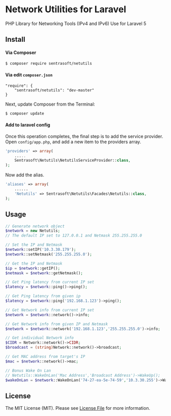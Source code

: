 # Network Utilities for Laravel

PHP Library for Networking Tools (IPv4 and IPv6) Use for Laravel 5

## Install

#### Via Composer

``` bash
$ composer require sentrasoft/netutils
```

#### Via edit `composer.json`

	"require": {
		"sentrasoft/netutils": "dev-master"
	}

Next, update Composer from the Terminal:

``` bash
$ composer update
```

#### Add to laravel config
Once this operation completes, the final step is to add the service provider. Open `config/app.php`, and add a new item to the providers array.

```php
'providers' => array(
    .....
    Sentrasoft\Netutils\NetutilsServiceProvider::class,
);
```

Now add the alias.

```php
'aliases' => array(
    ......
    'Netutils' => Sentrasoft\Netutils\Facades\Netutils::class,
);
```


## Usage

``` php
// Generate network object
$network = new Netutils;
// The default IP set to 127.0.0.1 and Netmask 255.255.255.0

// Set the IP and Netmask
$network::setIP('10.3.30.179');
$network::setNetmask('255.255.255.0');

// Get the IP and Netmask
$ip = $network::getIP();
$netmask = $network::getNetmask();

// Get Ping latency from current IP set
$latency = $network::ping()->ping();

// Get Ping latency from given ip
$latency = $network::ping('192.168.1.123')->ping();

// Get Network info from current IP set
$network = $network::network()->info;

// Get Network info from given IP and Netmask
$network = $network::network('192.168.1.123','255.255.255.0')->info;

// Get individual Network info
$CIDR = Network::network()->CIDR;
$broadcast = (string)Network::network()->broadcast;

// Get MAC address from target's IP
$mac = $network::network()->mac;

// Bonus Wake On Lan
// Netutils::WakeOnLan('Mac Address','Broadcast Address')->WakeUp();
$wakeOnLan = $network::WakeOnLan('74-27-ea-5e-74-59','10.3.30.255')->WakeUp();

```

## License

The MIT License (MIT). Please see [License File](LICENSE.md) for more information.
